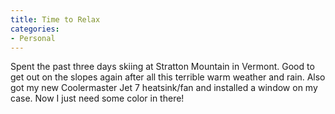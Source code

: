 ```yaml
---
title: Time to Relax
categories:
- Personal
---
```

Spent the past three days skiing at Stratton Mountain in Vermont. Good to get out on the slopes again after all this terrible warm weather and rain. Also got my new Coolermaster Jet 7 heatsink/fan and installed a window on my case. Now I just need some color in there!
